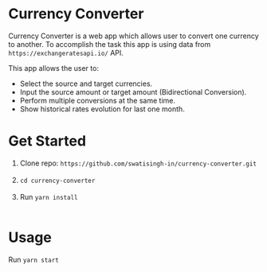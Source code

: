 # Currency Converter

Currency Converter is a web app which allows user to convert one currency to another. To accomplish the task this app is using data from `https://exchangeratesapi.io/` API.

This app allows the user to:

- Select the source and target currencies.
- Input the source amount or target amount (Bidirectional Conversion).
- Perform multiple conversions at the same time.
- Show historical rates evolution for last one month.

# Get Started

1. Clone repo: `https://github.com/swatisingh-in/currency-converter.git`<br/><br/>
2. `cd currency-converter`<br/><br/>
3. Run `yarn install`<br/><br/>

# Usage

Run `yarn start`<br/><br/>
